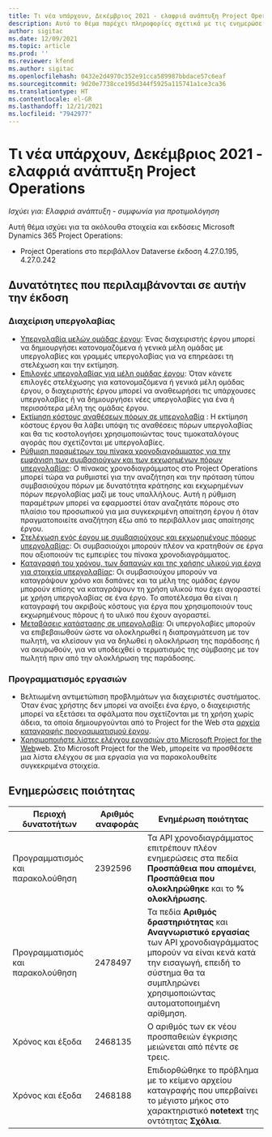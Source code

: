 ```yaml
---
title: Τι νέα υπάρχουν, Δεκέμβριος 2021 - ελαφριά ανάπτυξη Project Operations
description: Αυτό το θέμα παρέχει πληροφορίες σχετικά με τις ενημερώσεις ποιότητας που είναι διαθέσιμες στην έκδοση Δεκεμβρίου 2021 της ελαφριάς ανάπτυξης του Project Operations.
author: sigitac
ms.date: 12/09/2021
ms.topic: article
ms.prod: ''
ms.reviewer: kfend
ms.author: sigitac
ms.openlocfilehash: 0432e2d4970c352e91cca589987bbdace57c6eaf
ms.sourcegitcommit: 9d20e7738cce195d344f5925a115741a1ce3ca36
ms.translationtype: HT
ms.contentlocale: el-GR
ms.lasthandoff: 12/21/2021
ms.locfileid: "7942977"
---
```

# <a name="whats-new-december-2021---project-operations-lite-deployment"></a>Τι νέα υπάρχουν, Δεκέμβριος 2021 - ελαφριά ανάπτυξη Project Operations

_Ισχύει για: Ελαφριά ανάπτυξη - συμφωνία για προτιμολόγηση_

Αυτή θέμα ισχύει για τα ακόλουθα στοιχεία και εκδόσεις Microsoft Dynamics 365 Project Operations:

- Project Operations στο περιβάλλον Dataverse έκδοση 4.27.0.195, 4.27.0.242


## <a name="features-included-in-this-release"></a>Δυνατότητες που περιλαμβάνονται σε αυτήν την έκδοση

### <a name="subcontract-management"></a>Διαχείριση υπεργολαβίας 

- [Υπεργολαβία μελών ομάδας έργου](../subcontracting/subcontracting-project-team-members.md): Ένας διαχειριστής έργου μπορεί να δημιουργήσει κατονομαζόμενα ή γενικά μέλη ομάδας με υπεργολαβίες και γραμμές υπεργολαβίας για να επηρεάσει τη στελέχωση και την εκτίμηση.
- [Επιλογές υπεργολαβίας για μέλη ομάδας έργου](../subcontracting/subcon-options.md): Όταν κάνετε επιλογές στελέχωσης για κατονομαζόμενα ή γενικά μέλη ομάδας έργου, ο διαχειριστής έργου μπορεί να αναθεωρήσει τις υπάρχουσες υπεργολαβίες ή να δημιουργήσει νέες υπεργολαβίες για ένα ή περισσότερα μέλη της ομάδας έργου. 
- [Εκτίμηση κόστους αναθέσεων πόρων σε υπεργολαβία](../subcontracting/costing-subcon-ra.md) : Η εκτίμηση κόστους έργου θα λάβει υπόψη τις αναθέσεις πόρων υπεργολαβίας και θα τις κοστολογήσει χρησιμοποιώντας τους τιμοκαταλόγους αγοράς που σχετίζονται με υπεργολαβίες. 
- [Ρύθμιση παραμέτρων του πίνακα χρονοδιαγράμματος για την εμφάνιση των συμβασιούχων και των εκχωρημένων πόρων υπεργολαβίας](../subcontracting/configure-sb-subcon.md): Ο πίνακας χρονοδιαγράμματος στο Project Operations μπορεί τώρα να ρυθμιστεί για την αναζήτηση και την πρόταση τύπου συμβασιούχου πόρων με δυνατότητα κράτησης και εκχωρημένων πόρων περγολαβίας μαζί με τους υπαλλήλους. Αυτή η ρύθμιση παραμέτρων μπορεί να εφαρμοστεί όταν αναζητάτε πόρους στο πλαίσιο του προσωπικού για μια συγκεκριμένη απαίτηση έργου ή όταν πραγματοποιείτε αναζήτηση έξω από το περιβάλλον μιας απαίτησης έργου.
- [Στελέχωση ενός έργου με συμβασιούχους και εκχωρημένους πόρους υπεργολαβίας](../subcontracting/staffing-cw.md): Οι συμβασιούχοι μπορούν πλέον να κρατηθούν σε έργα που αξιοποιούν τις εμπειρίες του πίνακα χρονοδιαγράμματος.
- [Καταγραφή του χρόνου, των δαπανών και της χρήσης υλικού για έργα για στοιχεία υπεργολαβίας](../subcontracting/recording-subcon-actuals.md): Οι συμβασιούχου μπορούν να καταγράψουν χρόνο και δαπάνες και τα μέλη της ομάδας έργου μπορούν επίσης να καταγράψουν τη χρήση υλικού που έχει αγοραστεί με χρήση υπεργολαβίας σε ένα έργο. Το αποτέλεσμα θα είναι η καταγραφή του ακριβούς κόστους για έργα που χρησιμοποιούν τους εκχωρημένους πόρους ή το υλικό που έχουν αγοραστεί.
- [Μεταβάσεις κατάστασης σε υπεργολαβία](../subcontracting/subcon-states.md): Οι υπεργολαβίες μπορούν να επιβεβαιωθούν ώστε να ολοκληρωθεί η διαπραγμάτευση με τον πωλητή, να κλείσουν για να δηλωθεί η ολοκλήρωση της παράδοσης ή να ακυρωθούν, για να υποδειχθεί ο τερματισμός της σύμβασης με τον πωλητή πριν από την ολοκλήρωση της παράδοσης.

### <a name="task-planning"></a>Προγραμματισμός εργασιών
- Βελτιωμένη αντιμετώπιση προβλημάτων για διαχειριστές συστήματος. Όταν ένας χρήστης δεν μπορεί να ανοίξει ένα έργο, ο διαχειριστής μπορεί να εξετάσει τα σφάλματα που σχετίζονται με τη χρήση χωρίς άδεια, τα οποία δημιουργούνται από το Project for the Web στα [αρχεία καταγραφής προγραμματισμού έργου](../../project-management/schedule-api-logs.md).
- [Χρησιμοποιήστε λίστες ελέγχου εργασιών στο Microsoft Project for the Web](https://support.microsoft.com/en-us/office/use-task-checklists-in-microsoft-project-for-the-web-c69bcf73-5c75-4ad3-9893-6d6f92360e9c)web. Στο Microsoft Project for the Web, μπορείτε να προσθέσετε μια λίστα ελέγχου σε μια εργασία για να παρακολουθείτε συγκεκριμένα στοιχεία.

## <a name="quality-updates"></a>Ενημερώσεις ποιότητας

| **Περιοχή δυνατοτήτων** | **Αριθμός αναφοράς** | **Ενημέρωση ποιότητας** |
| --- | --- | --- |
| Προγραμματισμός και παρακολούθηση | 2392596 | Τα API χρονοδιαγράμματος επιτρέπουν πλέον ενημερώσεις στα πεδία **Προσπάθεια που απομένει**, **Προσπάθεια που ολοκληρώθηκε** και το **% ολοκλήρωσης**. |
| Προγραμματισμός και παρακολούθηση | 2478497 | Τα πεδία **Αριθμός δραστηριότητας** και **Αναγνωριστικό εργασίας** των API χρονοδιαγράμματος μπορούν να είναι κενά κατά την εισαγωγή, επειδή το σύστημα θα τα συμπληρώνει χρησιμοποιώντας αυτοματοποιημένη αρίθμηση.|
| Χρόνος και έξοδα | 2468135 | Ο αριθμός των εκ νέου προσπαθειών έγκρισης μειώνεται από πέντε σε τρεις. |
| Χρόνος και έξοδα | 2468188 | Επιδιορθώθηκε το πρόβλημα με το κείμενο αρχείου καταγραφής που υπερβαίνει το μέγιστο μήκος στο χαρακτηριστικό **notetext** της οντότητας **Σχόλια**. |
